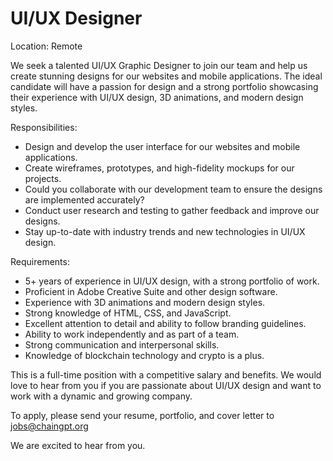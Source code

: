 # UI/UX Designer

Location: Remote

We seek a talented UI/UX Graphic Designer to join our team and help us create stunning designs for our websites and mobile applications. The ideal candidate will have a passion for design and a strong portfolio showcasing their experience with UI/UX design, 3D animations, and modern design styles.

Responsibilities:

* Design and develop the user interface for our websites and mobile applications.
* Create wireframes, prototypes, and high-fidelity mockups for our projects.
* Could you collaborate with our development team to ensure the designs are implemented accurately?
* Conduct user research and testing to gather feedback and improve our designs.
* Stay up-to-date with industry trends and new technologies in UI/UX design.

Requirements:

* 5+ years of experience in UI/UX design, with a strong portfolio of work.
* Proficient in Adobe Creative Suite and other design software.
* Experience with 3D animations and modern design styles.
* Strong knowledge of HTML, CSS, and JavaScript.
* Excellent attention to detail and ability to follow branding guidelines.
* Ability to work independently and as part of a team.
* Strong communication and interpersonal skills.
* Knowledge of blockchain technology and crypto is a plus.

This is a full-time position with a competitive salary and benefits. We would love to hear from you if you are passionate about UI/UX design and want to work with a dynamic and growing company.

To apply, please send your resume, portfolio, and cover letter to jobs@chaingpt.org&#x20;

&#x20;We are excited to hear from you.
